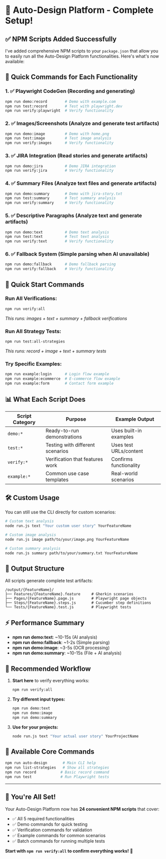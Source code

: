 # 🎉 Auto-Design Platform - Complete Setup!

## ✅ **NPM Scripts Added Successfully**

I've added comprehensive NPM scripts to your `package.json` that allow you to easily run all the Auto-Design Platform functionalities. Here's what's now available:

## 🚀 **Quick Commands for Each Functionality**

### 1. **✅ Playwright CodeGen** (Recording and generating)

```bash
npm run demo:record        # Demo with example.com
npm run test:record        # Test with playwright.dev
npm run verify:playwright  # Verify functionality
```

### 2. **✅ Images/Screenshots** (Analyze and generate test artifacts)

```bash
npm run demo:image         # Demo with home.png
npm run test:image         # Test image analysis
npm run verify:images      # Verify functionality
```

### 3. **✅ JIRA Integration** (Read stories and generate artifacts)

```bash
npm run demo:jira          # Demo JIRA integration
npm run verify:jira        # Verify functionality
```

### 4. **✅ Summary Files** (Analyze text files and generate artifacts)

```bash
npm run demo:summary       # Demo with jira-story.txt
npm run test:summary       # Test summary analysis
npm run verify:summary     # Verify functionality
```

### 5. **✅ Descriptive Paragraphs** (Analyze text and generate artifacts)

```bash
npm run demo:text          # Demo text analysis
npm run test:text          # Test text analysis
npm run verify:text        # Verify functionality
```

### 6. **✅ Fallback System** (Simple parsing when AI unavailable)

```bash
npm run demo:fallback      # Demo fallback parsing
npm run verify:fallback    # Verify functionality
```

## 🎯 **Quick Start Commands**

### **Run All Verifications:**

```bash
npm run verify:all
```

_This runs: images + text + summary + fallback verifications_

### **Run All Strategy Tests:**

```bash
npm run test:all-strategies
```

_This runs: record + image + text + summary tests_

### **Try Specific Examples:**

```bash
npm run example:login      # Login flow example
npm run example:ecommerce  # E-commerce flow example
npm run example:form       # Contact form example
```

## 📊 **What Each Script Does**

| Script Category | Purpose                          | Example Output         |
| --------------- | -------------------------------- | ---------------------- |
| `demo:*`        | Ready-to-run demonstrations      | Uses built-in examples |
| `test:*`        | Testing with different scenarios | Uses test URLs/content |
| `verify:*`      | Verification that features work  | Confirms functionality |
| `example:*`     | Common use case templates        | Real-world scenarios   |

## 🛠️ **Custom Usage**

You can still use the CLI directly for custom scenarios:

```bash
# Custom text analysis
node run.js text "Your custom user story" YourFeatureName

# Custom image analysis
node run.js image path/to/your/image.png YourFeatureName

# Custom summary analysis
node run.js summary path/to/your/summary.txt YourFeatureName
```

## 📁 **Output Structure**

All scripts generate complete test artifacts:

```
/output/{FeatureName}/
├── Features/{FeatureName}.feature     # Gherkin scenarios
├── Pages/{FeatureName}.page.js        # Playwright page objects
├── Steps/{FeatureName}.steps.js       # Cucumber step definitions
└── Tests/{FeatureName}.test.js        # Playwright tests
```

## ⚡ **Performance Summary**

- **npm run demo:text**: ~10-15s (AI analysis)
- **npm run demo:fallback**: ~1-2s (Simple parsing)
- **npm run demo:image**: ~3-5s (OCR processing)
- **npm run demo:summary**: ~10-15s (File + AI analysis)

## 🎯 **Recommended Workflow**

1. **Start here** to verify everything works:

   ```bash
   npm run verify:all
   ```

2. **Try different input types:**

   ```bash
   npm run demo:text
   npm run demo:image
   npm run demo:summary
   ```

3. **Use for your projects:**
   ```bash
   node run.js text "Your actual user story" YourProjectName
   ```

## 🔧 **Available Core Commands**

```bash
npm run auto-design       # Main CLI help
npm run list-strategies   # Show all strategies
npm run record           # Basic record command
npm run test             # Run Playwright tests
```

---

## 🎉 **You're All Set!**

Your Auto-Design Platform now has **24 convenient NPM scripts** that cover:

- ✅ All 5 required functionalities
- ✅ Demo commands for quick testing
- ✅ Verification commands for validation
- ✅ Example commands for common scenarios
- ✅ Batch commands for running multiple tests

**Start with `npm run verify:all` to confirm everything works!** 🚀

